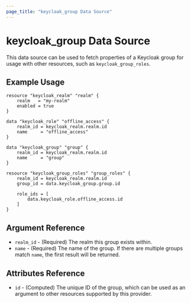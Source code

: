 ```yaml
---
page_title: "keycloak_group Data Source"
---
```


# keycloak\_group Data Source

This data source can be used to fetch properties of a Keycloak group for
usage with other resources, such as `keycloak_group_roles`.

## Example Usage

```hcl
resource "keycloak_realm" "realm" {
    realm   = "my-realm"
    enabled = true
}

data "keycloak_role" "offline_access" {
    realm_id = keycloak_realm.realm.id
    name     = "offline_access"
}

data "keycloak_group" "group" {
    realm_id = keycloak_realm.realm.id
    name     = "group"
}

resource "keycloak_group_roles" "group_roles" {
    realm_id = keycloak_realm.realm.id
    group_id = data.keycloak_group.group.id

    role_ids = [
        data.keycloak_role.offline_access.id
    ]
}
```

## Argument Reference

- `realm_id` - (Required) The realm this group exists within.
- `name` - (Required) The name of the group. If there are multiple groups match `name`, the first result will be returned.

## Attributes Reference

- `id` - (Computed) The unique ID of the group, which can be used as an argument to
  other resources supported by this provider.

